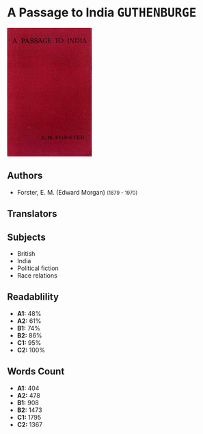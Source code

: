 # A Passage to India <kbd>GUTHENBURGE</kbd>

![](./cover.medium.jpg "")

## Authors


 - Forster, E. M. (Edward Morgan) <small>(1879 - 1970)</small>

## Translators



## Subjects


 - British
 - India
 - Political fiction
 - Race relations

## Readablility


 - **A1:** 48%
 - **A2:** 61%
 - **B1:** 74%
 - **B2:** 86%
 - **C1:** 95%
 - **C2:** 100%

## Words Count


 - **A1:** 404
 - **A2:** 478
 - **B1:** 908
 - **B2:** 1473
 - **C1:** 1795
 - **C2:** 1367
